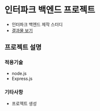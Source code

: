 # 인터파크 백엔드 프로젝트

- 인터파크 백엔드 제작 스터디
- [결과물 보기](https://)

## 프로젝트 설명

### 적용기술

- node.js
- Express.js


### 기타사항

- 프로젝트 생성

